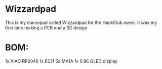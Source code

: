 # Wizzardpad

This is my macropad called Wizzardpad for the HackClub event. It was my first time making a PCB and a 3D design

# BOM:
1x XIAO RP2040
1x EC11
5x MX1A
1x 0.96 OLED display
